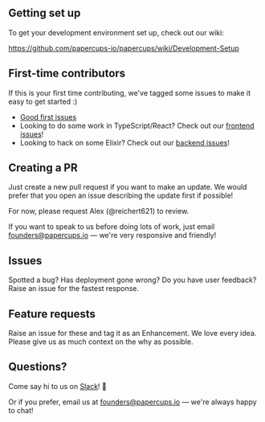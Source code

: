 ## Getting set up

To get your development environment set up, check out our wiki: 

https://github.com/papercups-io/papercups/wiki/Development-Setup

## First-time contributors

If this is your first time contributing, we've tagged some issues to make it easy to get started :)

- [Good first issues](https://github.com/papercups-io/papercups/labels/good%20first%20issue)
- Looking to do some work in TypeScript/React? Check out our [frontend issues](https://github.com/papercups-io/papercups/labels/frontend)!
- Looking to hack on some Elixir? Check out our [backend issues](https://github.com/papercups-io/papercups/labels/backend)!

## Creating a PR

Just create a new pull request if you want to make an update. We would prefer that you open an issue describing the update first if possible!

For now, please request Alex (@reichert621) to review.

If you want to speak to us before doing lots of work, just email founders@papercups.io — we're very responsive and friendly!

## Issues

Spotted a bug? Has deployment gone wrong? Do you have user feedback? Raise an issue for the fastest response.

## Feature requests

Raise an issue for these and tag it as an Enhancement. We love every idea. Please give us as much context on the why as possible.

## Questions?

Come say hi to us on [Slack](https://join.slack.com/t/papercups-io/shared_invite/zt-h0c3fxmd-hZi1Zp8~D61S6GD16aMqmg)! :wave:

Or if you prefer, email us at founders@papercups.io — we're always happy to chat!
